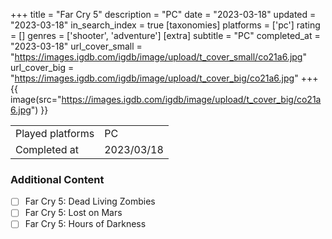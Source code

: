 +++
title = "Far Cry 5"
description = "PC"
date = "2023-03-18"
updated = "2023-03-18"
in_search_index = true
[taxonomies]
platforms = ['pc']
rating = []
genres = ['shooter', 'adventure']
[extra]
subtitle = "PC"
completed_at = "2023-03-18"
url_cover_small = "https://images.igdb.com/igdb/image/upload/t_cover_small/co21a6.jpg"
url_cover_big = "https://images.igdb.com/igdb/image/upload/t_cover_big/co21a6.jpg"
+++
{{ image(src="https://images.igdb.com/igdb/image/upload/t_cover_big/co21a6.jpg") }}

|              |            |
| ------------ | ---------- |
| Played platforms    | PC |
| Completed at | 2023/03/18 |


### Additional Content


- [ ] Far Cry 5: Dead Living Zombies
- [ ] Far Cry 5: Lost on Mars
- [ ] Far Cry 5: Hours of Darkness